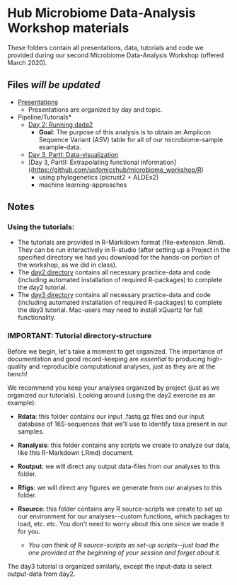 # Hub Microbiome Data-Analysis Workshop materials

These folders contain all presentations, data, tutorials and code we provided during our second Microbiome Data-Analysis Workshop (offered March 2020).

## Files *will be updated*
  * [Presentations]()
    * Presentations are organized by day and topic.
  * Pipeline/Tutorials*
    * [Day 2: Running dada2](https://github.com/usfomicshub/usfomicshub.github.io/tree/master/Microbiome_Workshop_Materials/microbiome_workshop_demos/day2)
      * **Goal**: The purpose of this analysis is to obtain an Amplicon Sequence Variant (ASV) table for all of our microbiome-sample example-data.
    * [Day 3, PartI: Data-visualization](https://github.com/usfomicshub/usfomicshub.github.io/tree/master/Microbiome_Workshop_Materials/microbiome_workshop_demos/day3)
    * [Day 3, PartII: Extrapolating functional information]((https://github.com/usfomicshub/microbiome_workshop/R)
        * using phylogenetics (picrust2 + ALDEx2)
        * machine learning-approaches

## Notes

### Using the tutorials:

  * The tutorials are provided in R-Markdown format (file-extension .Rmd). They can be run interactively in R-studio (after setting up a Project in the specified directory we had you download for the hands-on portion of the workshop, as we did in class).
  * The [day2 directory](https://github.com/usfomicshub/usfomicshub.github.io/tree/master/Microbiome_Workshop_Materials/microbiome_workshop_demos/day2) contains all necessary practice-data and code (including automated installation of required R-packages) to complete the day2 tutorial.
  * The [day3 directory](https://github.com/usfomicshub/usfomicshub.github.io/tree/master/Microbiome_Workshop_Materials/microbiome_workshop_demos/day3) contains all necessary practice-data and code (including automated installation of required R-packages) to complete the day3 tutorial. Mac-users may need to install xQuartz for full functionality.  



### IMPORTANT: Tutorial directory-structure

Before we begin, let's take a moment to get organized. The importance of documentation and good record-keeping are *essential* to producing high-quality and reproducible computational analyses, just as they are at the bench! 

We recommend you keep your analyses organized by project (just as we organized our tutorials). Looking around (using the day2 exercise as an example): 
    
  - **Rdata**: this folder contains our input .fastq.gz files and our input database of 16S-sequences that we'll use to identify taxa present in our samples.

  - **Ranalysis**: this folder contains any scripts we create to analyze our data, like this R-Markdown (.Rmd) document.
  - **Routput**: we will direct any output data-files from our analyses to this folder.
  - **Rfigs**: we will direct any figures we generate from our analyses to this folder.
  - **Rsource**: this folder contains any R source-scripts we create to set up our environment for our analyses--custom functions, which packages to load, etc. etc. You don't need to worry about this one since we made it for you.
  
    * *You can think of R source-scripts as set-up scripts--just load the one provided at the beginning of your session and forget about it.*
      
 The day3 tutorial is organized similarly, except the input-data is select output-data from day2.
 
